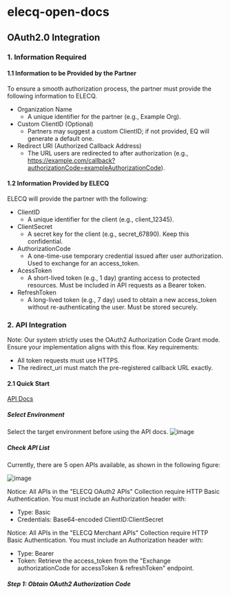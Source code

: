 # elecq-open-docs

## OAuth2.0 Integration

### 1. Information Required
#### 1.1 Information to be Provided by the Partner
To ensure a smooth authorization process, the partner must provide the following information to ELECQ.
- Organization Name
  - A unique identifier for the partner (e.g., Example Org).
- Custom ClientID (Optional)
  - Partners may suggest a custom ClientID; if not provided, EQ will generate a default one.
- Redirect URI (Authorized Callback Address)
  - The URL users are redirected to after authorization (e.g., https://example.com/callback?authorizationCode=exampleAuthorizationCode).

#### 1.2 Information Provided by ELECQ
ELECQ will provide the partner with the following:

- ClientID
  - A unique identifier for the client (e.g., client_12345).
- ClientSecret
  - A secret key for the client (e.g., secret_67890). Keep this confidential.
- AuthorizationCode
  - A one-time-use temporary credential issued after user authorization. Used to exchange for an access_token.
- AcessToken
  - A short-lived token (e.g., 1 day) granting access to protected resources. Must be included in API requests as a Bearer token.
- RefreshToken
  - A long-lived token (e.g., 7 day) used to obtain a new access_token without re-authenticating the user. Must be stored securely. 

### 2. API Integration
Note: Our system strictly uses the OAuth2 Authorization Code Grant mode. Ensure your implementation aligns with this flow. Key requirements:
- All token requests must use HTTPS.
- The redirect_uri must match the pre-registered callback URL exactly.

#### 2.1 Quick Start

[API Docs](https://www.postman.com/nacoc01leheq/workspace/elecq-open-api "API Docs")

##### Select Environment
Select the target environment before using the API docs.
![image](https://github.com/user-attachments/assets/75aa9369-cc0c-4f28-91cd-31d9c7a5df15)

##### Check API List
Currently, there are 5 open APIs available, as shown in the following figure:

![image](https://github.com/user-attachments/assets/b33c2f15-4205-4ea4-bf31-caf24b44a3ab)

Notice: All APIs in the "ELECQ OAuth2 APIs" Collection require HTTP Basic Authentication. You must include an Authorization header with: 
- Type: Basic
- Credentials: Base64-encoded ClientID:ClientSecret

Notice: All APIs in the "ELECQ Merchant APIs" Collection require HTTP Basic Authentication. You must include an Authorization header with: 
- Type: Bearer
- Token: Retrieve the access_token from the "Exchange authorizationCode for accessToken & refreshToken" endpoint.

##### Step 1: Obtain OAuth2 Authorization Code

